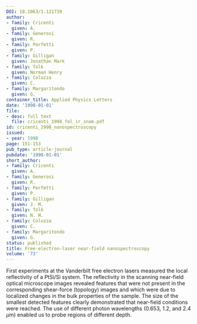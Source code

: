 ```yaml
---
DOI: 10.1063/1.121739
author:
- family: Cricenti
  given: A.
- family: Generosi
  given: R.
- family: Perfetti
  given: P.
- family: Gilligan
  given: Jonathan Mark
- family: Tolk
  given: Norman Henry
- family: Coluzza
  given: C.
- family: Margaritondo
  given: G.
container_title: Applied Physics Letters
date: '1998-01-01'
file:
- desc: full text
  file: cricenti_1998_fel_ir_snom.pdf
id: cricenti_1998_nanospectroscopy
issued:
- year: 1998
page: 151-153
pub_type: article-journal
pubdate: '1998-01-01'
short_author:
- family: Cricenti
  given: A.
- family: Generosi
  given: R.
- family: Perfetti
  given: P.
- family: Gilligan
  given: J. M.
- family: Tolk
  given: N. H.
- family: Coluzza
  given: C.
- family: Margaritondo
  given: G.
status: published
title: Free-electron-laser near-field nanospectroscopy
volume: '73'
---
```

First experiments at the Vanderbilt free electron lasers measured the local reflectivity of a PtSi/Si system. The reflectivity in the scanning near-field optical microscope images revealed features that were not present in the corresponding shear-force (topology) images and which were due to localized changes in the bulk properties of the sample. The size of the smallest detected features clearly demonstrated that near-field conditions were reached. The use of different photon wavelengths (0.653, 1.2, and 2.4 $\mu$m) enabled us to probe regions of different depth.
